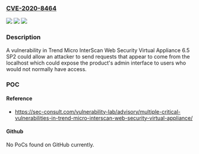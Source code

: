 ### [CVE-2020-8464](https://cve.mitre.org/cgi-bin/cvename.cgi?name=CVE-2020-8464)
![](https://img.shields.io/static/v1?label=Product&message=Trend%20Micro%20InterScan%20Web%20Security%20Virtual%20Appliance&color=blue)
![](https://img.shields.io/static/v1?label=Version&message=n%2Fa&color=blue)
![](https://img.shields.io/static/v1?label=Vulnerability&message=Authentication%20Bypass&color=brighgreen)

### Description

A vulnerability in Trend Micro InterScan Web Security Virtual Appliance 6.5 SP2 could allow an attacker to send requests that appear to come from the localhost which could expose the product's admin interface to users who would not normally have access.

### POC

#### Reference
- https://sec-consult.com/vulnerability-lab/advisory/multiple-critical-vulnerabilities-in-trend-micro-interscan-web-security-virtual-appliance/

#### Github
No PoCs found on GitHub currently.

